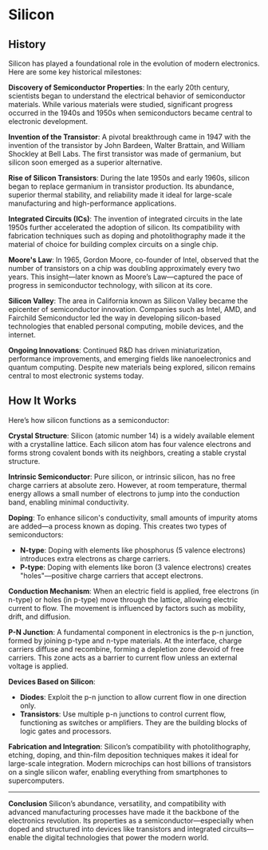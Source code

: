 

# Silicon

## History

Silicon has played a foundational role in the evolution of modern electronics. Here are some key historical milestones:

**Discovery of Semiconductor Properties**: In the early 20th century, scientists began to understand the electrical behavior of semiconductor materials. While various materials were studied, significant progress occurred in the 1940s and 1950s when semiconductors became central to electronic development.

**Invention of the Transistor**: A pivotal breakthrough came in 1947 with the invention of the transistor by John Bardeen, Walter Brattain, and William Shockley at Bell Labs. The first transistor was made of germanium, but silicon soon emerged as a superior alternative.

**Rise of Silicon Transistors**: During the late 1950s and early 1960s, silicon began to replace germanium in transistor production. Its abundance, superior thermal stability, and reliability made it ideal for large-scale manufacturing and high-performance applications.

**Integrated Circuits (ICs)**: The invention of integrated circuits in the late 1950s further accelerated the adoption of silicon. Its compatibility with fabrication techniques such as doping and photolithography made it the material of choice for building complex circuits on a single chip.

**Moore's Law**: In 1965, Gordon Moore, co-founder of Intel, observed that the number of transistors on a chip was doubling approximately every two years. This insight—later known as Moore’s Law—captured the pace of progress in semiconductor technology, with silicon at its core.

**Silicon Valley**: The area in California known as Silicon Valley became the epicenter of semiconductor innovation. Companies such as Intel, AMD, and Fairchild Semiconductor led the way in developing silicon-based technologies that enabled personal computing, mobile devices, and the internet.

**Ongoing Innovations**: Continued R\&D has driven miniaturization, performance improvements, and emerging fields like nanoelectronics and quantum computing. Despite new materials being explored, silicon remains central to most electronic systems today.

## How It Works

Here’s how silicon functions as a semiconductor:

**Crystal Structure**: Silicon (atomic number 14) is a widely available element with a crystalline lattice. Each silicon atom has four valence electrons and forms strong covalent bonds with its neighbors, creating a stable crystal structure.

**Intrinsic Semiconductor**: Pure silicon, or intrinsic silicon, has no free charge carriers at absolute zero. However, at room temperature, thermal energy allows a small number of electrons to jump into the conduction band, enabling minimal conductivity.

**Doping**: To enhance silicon's conductivity, small amounts of impurity atoms are added—a process known as doping. This creates two types of semiconductors:

* **N-type**: Doping with elements like phosphorus (5 valence electrons) introduces extra electrons as charge carriers.
* **P-type**: Doping with elements like boron (3 valence electrons) creates "holes"—positive charge carriers that accept electrons.

**Conduction Mechanism**: When an electric field is applied, free electrons (in n-type) or holes (in p-type) move through the lattice, allowing electric current to flow. The movement is influenced by factors such as mobility, drift, and diffusion.

**P-N Junction**: A fundamental component in electronics is the p-n junction, formed by joining p-type and n-type materials. At the interface, charge carriers diffuse and recombine, forming a depletion zone devoid of free carriers. This zone acts as a barrier to current flow unless an external voltage is applied.

**Devices Based on Silicon**:

* **Diodes**: Exploit the p-n junction to allow current flow in one direction only.
* **Transistors**: Use multiple p-n junctions to control current flow, functioning as switches or amplifiers. They are the building blocks of logic gates and processors.

**Fabrication and Integration**: Silicon’s compatibility with photolithography, etching, doping, and thin-film deposition techniques makes it ideal for large-scale integration. Modern microchips can host billions of transistors on a single silicon wafer, enabling everything from smartphones to supercomputers.

---

**Conclusion**
Silicon’s abundance, versatility, and compatibility with advanced manufacturing processes have made it the backbone of the electronics revolution. Its properties as a semiconductor—especially when doped and structured into devices like transistors and integrated circuits—enable the digital technologies that power the modern world.

